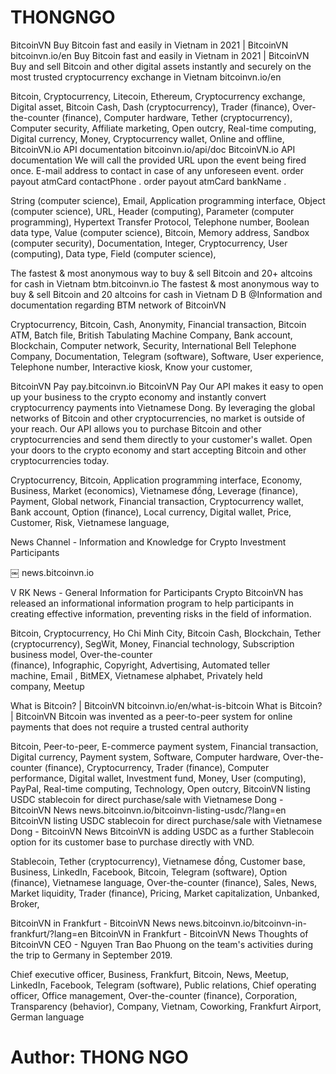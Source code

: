 # THONGNGO
BitcoinVN
Buy Bitcoin fast and easily in Vietnam in 2021 | BitcoinVN
 bitcoinvn.io/en
Buy Bitcoin fast and easily in Vietnam in 2021 | BitcoinVN Buy and sell Bitcoin and other digital assets instantly and securely on the most trusted cryptocurrency exchange in Vietnam bitcoinvn.io/en

Bitcoin, Cryptocurrency, Litecoin, Ethereum, Cryptocurrency exchange, Digital asset, Bitcoin Cash, Dash (cryptocurrency), Trader (finance), Over-the-counter (finance), Computer hardware, Tether (cryptocurrency), Computer security, Affiliate marketing, Open outcry, Real-time computing, Digital currency, Money, Cryptocurrency wallet, Online and offline,
BitcoinVN.io API documentation
bitcoinvn.io/api/doc
BitcoinVN.io API documentation We will call the provided URL upon the event being fired once. E-mail address to contact in case of any unforeseen event. order payout atmCard contactPhone . order payout atmCard bankName .

String (computer science), Email, Application programming interface, Object (computer science), URL, Header (computing), Parameter (computer programming), Hypertext Transfer Protocol, Telephone number, Boolean data type, Value (computer science), Bitcoin, Memory address, Sandbox (computer security), Documentation, Integer, Cryptocurrency, User (computing), Data type, Field (computer science),

The fastest & most anonymous way to buy & sell Bitcoin and 20+ altcoins for cash in Vietnam
 btm.bitcoinvn.io
The fastest & most anonymous way to buy & sell Bitcoin and 20 altcoins for cash in Vietnam D B @Information and documentation regarding BTM network of BitcoinVN

Cryptocurrency, Bitcoin, Cash, Anonymity, Financial transaction, Bitcoin ATM, Batch file, British Tabulating Machine Company, Bank account, Blockchain, Computer network, Security, International Bell Telephone Company, Documentation, Telegram (software), Software, User experience, Telephone number, Interactive kiosk, Know your customer,

BitcoinVN Pay
 pay.bitcoinvn.io
BitcoinVN Pay Our API makes it easy to open up your business to the crypto economy and instantly convert cryptocurrency payments into Vietnamese Dong. By leveraging the global networks of Bitcoin and other cryptocurrencies, no market is outside of your reach. Our API allows you to purchase Bitcoin and other cryptocurrencies and send them directly to your customer's wallet. Open your doors to the crypto economy and start accepting Bitcoin and other cryptocurrencies today.

Cryptocurrency, Bitcoin, Application programming interface, Economy, Business, Market (economics), Vietnamese đồng, Leverage (finance), Payment, Global network, Financial transaction, Cryptocurrency wallet, Bank account, Option (finance), Local currency, Digital wallet, Price, Customer, Risk, Vietnamese language,

News Channel - Information and Knowledge for Crypto Investment Participants

 ￼ news.bitcoinvn.io

 V RK News - General Information for Participants Crypto BitcoinVN has released an informational information program to help participants in creating effective information, preventing risks in the field of information.

 Bitcoin, Cryptocurrency, Ho Chi Minh City, Bitcoin Cash, Blockchain, Tether (cryptocurrency), SegWit, Money, Financial technology, Subscription business model, Over-the-counter (finance), Infographic, Copyright, Advertising, Automated teller machine, Email  , BitMEX, Vietnamese alphabet, Privately held company, Meetup
 
 What is Bitcoin? | BitcoinVN
 bitcoinvn.io/en/what-is-bitcoin
What is Bitcoin? | BitcoinVN Bitcoin was invented as a peer-to-peer system for online payments that does not require a trusted central authority

Bitcoin, Peer-to-peer, E-commerce payment system, Financial transaction, Digital currency, Payment system, Software, Computer hardware, Over-the-counter (finance), Cryptocurrency, Trader (finance), Computer performance, Digital wallet, Investment fund, Money, User (computing), PayPal, Real-time computing, Technology, Open outcry,
BitcoinVN listing USDC stablecoin for direct purchase/sale with Vietnamese Dong - BitcoinVN News
 news.bitcoinvn.io/bitcoinvn-listing-usdc/?lang=en
BitcoinVN listing USDC stablecoin for direct purchase/sale with Vietnamese Dong - BitcoinVN News BitcoinVN is adding USDC as a further Stablecoin option for its customer base to purchase directly with VND.

Stablecoin, Tether (cryptocurrency), Vietnamese đồng, Customer base, Business, LinkedIn, Facebook, Bitcoin, Telegram (software), Option (finance), Vietnamese language, Over-the-counter (finance), Sales, News, Market liquidity, Trader (finance), Pricing, Market capitalization, Unbanked, Broker,

BitcoinVN in Frankfurt - BitcoinVN News
 news.bitcoinvn.io/bitcoinvn-in-frankfurt/?lang=en
BitcoinVN in Frankfurt - BitcoinVN News Thoughts of BitcoinVN CEO - Nguyen Tran Bao Phuong on the team's activities during the trip to Germany in September 2019.

Chief executive officer, Business, Frankfurt, Bitcoin, News, Meetup, LinkedIn, Facebook, Telegram (software), Public relations, Chief operating officer, Office management, Over-the-counter (finance), Corporation, Transparency (behavior), Company, Vietnam, Coworking, Frankfurt Airport, German language

# Author: THONG NGO
